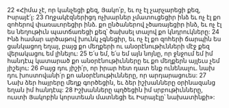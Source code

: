 22 «Հիմա չէ, որ կանչեցի քեզ, Յակո՛բ,
եւ ոչ էլ չարչարեցի քեզ, Իսրայէ՛լ:
23 Ողջակէզներիցդ ոչխարներ չմատուցեցիր ինձ
եւ ոչ էլ քո զոհերով փառաւորեցիր ինձ.
քո ընծաներով չծառայեցիր ինձ,
եւ ոչ էլ ես նեղութիւն պատճառեցի քեզ՝
ծախսել տալով քո կնդրուկները:
24 Ինձ համար արծաթով խունկ չգնեցիր,
եւ ոչ էլ քո զոհերի ճարպին ես ցանկացող եղայ,
բայց քո մեղքերի ու անօրէնութիւնների մէջ քեզ վերակացու եմ լինելու:
25 Ե՛ս եմ, ե՛ս եմ այն նոյնը,
որ ջնջում եմ իմ հանդէպ կատարած քո անօրէնութիւնները
եւ քո մեղքերն այլեւս չեմ յիշելու:
26 Բայց դու յիշի՛ր, որ իրար հետ դատ ենք ունենալու.
նախ դու խոստովանի՛ր քո անօրէնութիւնները, որ արդարացուես:
27 Նախ ձեր հայրերը մեղք գործեցին,
եւ ձեր իշխանները օրինազանց եղան իմ հանդէպ:
28 Իշխանները պղծեցին իմ սրբութիւնները,
ուստի Յակոբին կորստեան մատնեցի եւ Իսրայէլը՝ նախատինքի»:
